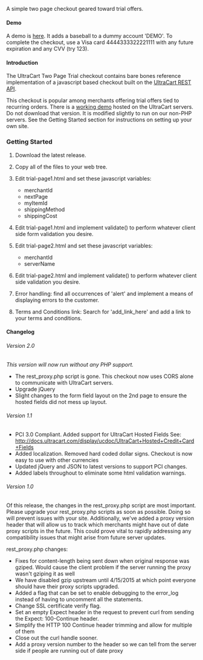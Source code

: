 A simple two page checkout geared toward trial offers.

#### Demo
A demo is [here](http://secure.ultracart.com/merchant/integrationcenter/checkoutapi_v3/demos/two_page_trial/trial-page1.html).  It adds a baseball to a dummy account 'DEMO'.  To complete the checkout, use a Visa card 4444333322221111 with any future expiration and any CVV (try 123).

#### Introduction
The UltraCart Two Page Trial checkout contains bare bones reference implementation of a javascript based checkout built on the [UltraCart REST API](http://docs.ultracart.com/display/ucdoc/UltraCart+REST+Checkout+API).  

This checkout is popular among merchants offering trial offers tied to recurring orders.  There is a [working demo](http://secure.ultracart.com/merchant/integrationcenter/checkoutapi_v3/demos/two_page_trial/trial-page1.html) 
hosted on the UltraCart servers.  Do not download that version.  It is modified slightly to run on our non-PHP servers.  See the Getting Started section for instructions on setting up your own site.

### Getting Started
1. Download the latest release.
2. Copy all of the files to your web tree. 
3. Edit trial-page1.html and set these javascript variables:
   * merchantId
   * nextPage
   * myItemId
   * shippingMethod
   * shippingCost

4. Edit trial-page1.html and implement validate() to perform whatever client side form validation you desire.
   
5. Edit trial-page2.html and set these javascript variables:
   * merchantId
   * serverName

6. Edit trial-page2.html and implement validate() to perform whatever client side validation you desire.
7. Error handling: find all occurrences of 'alert' and implement a means of displaying errors to the customer.
8. Terms and Conditions link:  Search for 'add_link_here' and add a link to your terms and conditions.

#### Changelog
###### Version 2.0

_This version will now run without any PHP support._

* The rest_proxy.php script is gone.  This checkout now uses CORS alone to communicate with UltraCart servers.
* Upgrade jQuery
* Slight changes to the form field layout on the 2nd page to ensure the hosted fields did not mess up layout.

###### Version 1.1

* PCI 3.0 Compliant.  Added support for UltraCart Hosted Fields See: http://docs.ultracart.com/display/ucdoc/UltraCart+Hosted+Credit+Card+Fields
* Added localization.  Removed hard coded dollar signs.  Checkout is now easy to use with other currencies
* Updated jQuery and JSON to latest versions to support PCI changes.
* Added labels throughout to eliminate some html validation warnings.

###### Version 1.0

Of this release, the changes in the rest_proxy.php script are most important.
Please upgrade your rest_proxy.php scripts as soon as possible.  Doing so will prevent issues with your site.  Additionally,
we've added a proxy version header that will allow us to track which merchants might have out of date proxy scripts in the
future.  This could prove vital to rapidly addressing any compatibility issues that might arise from future server updates.

rest_proxy.php changes:
* Fixes for content-length being sent down when original response was gziped.  Would cause the client problem if the server running the proxy wasn't gziping it as well
* We have disabled gzip upstream until 4/15/2015 at which point everyone should have their proxy scripts upgraded.
* Added a flag that can be set to enable debugging to the error_log instead of having to uncomment all the statements.
* Change SSL certificate verify flag.
* Set an empty Expect header in the request to prevent curl from sending the Expect: 100-Continue header.
* Simplify the HTTP 100 Continue header trimming and allow for multiple of them
* Close out the curl handle sooner.
* Add a proxy version number to the header so we can tell from the server side if people are running out of date proxy


